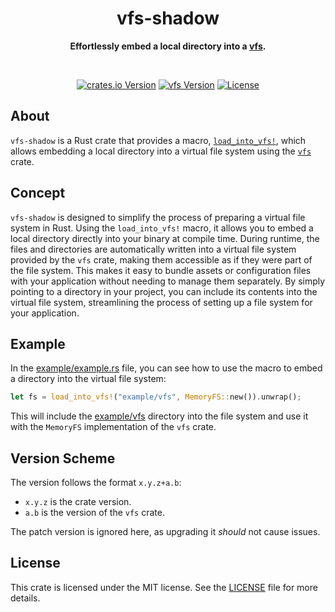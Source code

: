 <h1 align="center">vfs-shadow</h1>
<p align="center">
  <b>
    Effortlessly embed a local directory into a
    <a href="https://crates.io/crates/vfs">vfs</a>.
  </b>
</p>

<br>

<div align="center">

  [![crates.io Version](https://img.shields.io/crates/v/vfs-shadow?style=for-the-badge)](https://crates.io/crates/vfs-shadow)
  [![vfs Version](https://img.shields.io/badge/dynamic/toml?url=https%3A%2F%2Fraw.githubusercontent.com%2Fcptpiepmatz%2Fvfs-shadow%2Fmain%2FCargo.toml&query=dependencies%5B'vfs'%5D.version&prefix=v&style=for-the-badge&label=vfs%20Version)](https://crates.io/crates/vfs)
  [![License](https://img.shields.io/github/license/cptpiepmatz/nu-jupyter-kernel?style=for-the-badge)](https://github.com/cptpiepmatz/vfs-shadow/blob/main/LICENSE)

</div>


## About
`vfs-shadow` is a Rust crate that provides a macro, 
[`load_into_vfs!`](https://docs.rs/vfs-shadow/latest/vfs-shadow/macro.load_into_vfs.html), 
which allows embedding a local directory into a virtual file system using the 
[`vfs`](https://crates.io/crates/vfs) crate.

## Concept
`vfs-shadow` is designed to simplify the process of preparing a virtual file 
system in Rust.
Using the `load_into_vfs!` macro, it allows you to embed a local directory 
directly into your binary at compile time. 
During runtime, the files and directories are automatically written into a 
virtual file system provided by the `vfs` crate, making them accessible as if 
they were part of the file system. 
This makes it easy to bundle assets or configuration files with your application 
without needing to manage them separately. 
By simply pointing to a directory in your project, you can include its contents 
into the virtual file system, streamlining the process of setting up a file 
system for your application.

## Example
In the [example/example.rs](example/example.rs) file, you can see how to use 
the macro to embed a directory into the virtual file system:

```rs
let fs = load_into_vfs!("example/vfs", MemoryFS::new()).unwrap();
```

This will include the [example/vfs](example/vfs) directory into the file system 
and use it with the `MemoryFS` implementation of the `vfs` crate.

## Version Scheme
The version follows the format `x.y.z+a.b`:
- `x.y.z` is the crate version.
- `a.b` is the version of the `vfs` crate.

The patch version is ignored here, as upgrading it *should* not cause issues.

## License 
This crate is licensed under the MIT license. 
See the [LICENSE](LICENSE) file for more details.

